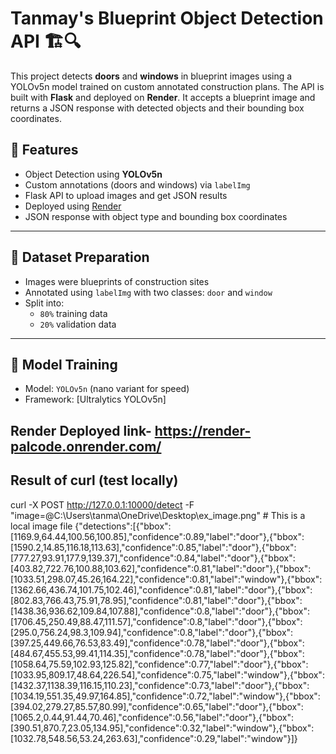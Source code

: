 # Tanmay's Blueprint Object Detection API 🏗️🔍

This project detects **doors** and **windows** in blueprint images using a YOLOv5n model trained on custom annotated construction plans. The API is built with **Flask** and deployed on **Render**. It accepts a blueprint image and returns a JSON response with detected objects and their bounding box coordinates.

## 🚀 Features

- Object Detection using **YOLOv5n**
- Custom annotations (doors and windows) via `labelImg`
- Flask API to upload images and get JSON results
- Deployed using [Render](https://render.com/)
- JSON response with object type and bounding box coordinates

---

## 📁 Dataset Preparation

- Images were blueprints of construction sites
- Annotated using `labelImg` with two classes: `door` and `window`
- Split into:
  - `80%` training data
  - `20%` validation data

---

## 🧠 Model Training

- Model: `YOLOv5n` (nano variant for speed)
- Framework: [Ultralytics YOLOv5n]
## Render Deployed link- https://render-palcode.onrender.com/
## Result of curl (test locally)
curl -X POST  http://127.0.0.1:10000/detect -F "image=@C:\Users\tanma\OneDrive\Desktop\ex_image.png" # This is a local image file
{"detections":[{"bbox":[1169.9,64.44,100.56,100.85],"confidence":0.89,"label":"door"},{"bbox":[1590.2,14.85,116.18,113.63],"confidence":0.85,"label":"door"},{"bbox":[777.27,93.91,177.9,139.37],"confidence":0.84,"label":"door"},{"bbox":[403.82,722.76,100.88,103.62],"confidence":0.81,"label":"door"},{"bbox":[1033.51,298.07,45.26,164.22],"confidence":0.81,"label":"window"},{"bbox":[1362.66,436.74,101.75,102.46],"confidence":0.81,"label":"door"},{"bbox":[802.83,766.43,75.91,78.95],"confidence":0.81,"label":"door"},{"bbox":[1438.36,936.62,109.84,107.88],"confidence":0.8,"label":"door"},{"bbox":[1706.45,250.49,88.47,111.57],"confidence":0.8,"label":"door"},{"bbox":[295.0,756.24,98.3,109.94],"confidence":0.8,"label":"door"},{"bbox":[397.25,449.66,76.53,83.49],"confidence":0.78,"label":"door"},{"bbox":[484.67,455.53,99.41,114.35],"confidence":0.78,"label":"door"},{"bbox":[1058.64,75.59,102.93,125.82],"confidence":0.77,"label":"door"},{"bbox":[1033.95,809.17,48.64,226.54],"confidence":0.75,"label":"window"},{"bbox":[1432.37,1138.39,116.15,110.23],"confidence":0.73,"label":"door"},{"bbox":[1034.19,551.35,49.97,164.85],"confidence":0.72,"label":"window"},{"bbox":[394.02,279.27,85.57,80.99],"confidence":0.65,"label":"door"},{"bbox":[1065.2,0.44,91.44,70.46],"confidence":0.56,"label":"door"},{"bbox":[390.51,870.7,23.05,134.95],"confidence":0.32,"label":"window"},{"bbox":[1032.78,548.56,53.24,263.63],"confidence":0.29,"label":"window"}]}
